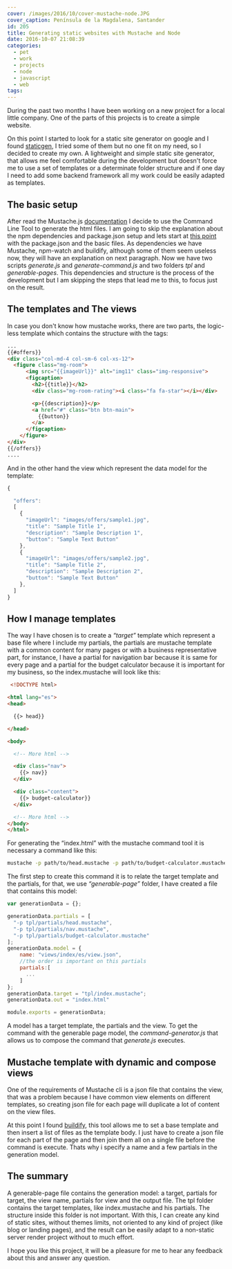 ```yaml
---
cover: /images/2016/10/cover-mustache-node.JPG
cover_caption: Península de la Magdalena, Santander
id: 205
title: Generating static websites with Mustache and Node
date: 2016-10-07 21:08:39
categories:
  - pet
  - work
  - projects
  - node
  - javascript
  - web
tags:
---
```


During the past two months I have been working on a new project for a local little company. One of the parts of this projects is to create a simple website.

On this point I started to look for a static site generator on google and I found [staticgen](https://www.staticgen.com/), I tried some of them but no one fit on my need, so I decided to create my own. A lightweight  and simple static site generator, that allows me feel comfortable during the development but doesn't force me to use a set of templates or a determinate folder structure and if one day I need to add some backend framework all my work could be easily adapted as templates.

## The basic setup

After read the Mustache.js [documentation](https://github.com/janl/mustache.js/) I decide to use the Command Line Tool to generate the html files.  I am going to skip the explanation about the npm dependencies and package.json setup and lets start at [this point](https://github.com/jdvr/mustache-static-website/tree/e320fead9d62f77b30aa6dbf1251e5347b7834ee) with the package.json and the basic files. As dependencies we have Mustache, npm-watch and buildify, although some of them seem useless now, they will have an explanation on next paragraph. Now we have two scripts _generate.js_ and _generate-command.js_ and two folders _tpl_ and _generable-pages_.  This dependencies and structure is the process of the  development but I am skipping the steps that lead me to this, to focus just on the result.

## The templates and The views 

In case you don't know how mustache works, there are two parts, the logic-less template which contains the structure with the tags:

```html Mustache Template
...
{{#offers}}
<div class="col-md-4 col-sm-6 col-xs-12">
  <figure class="mg-room">
	  <img src="{{imageUrl}}" alt="img11" class="img-responsive">
	  <figcaption>
	    <h2>{{title}}</h2>
	    <div class="mg-room-rating"><i class="fa fa-star"></i></div>

	    <p>{{description}}</p>
	    <a href="#" class="btn btn-main">
	      {{button}}
	    </a>
	  </figcaption>
	</figure>
</div>
{{/offers}}
....
```

And in the other hand the view which represent the data model for the template:

```javascript Model for offers
{

  "offers":
  [
    {
      "imageUrl": "images/offers/sample1.jpg",
      "title": "Sample Title 1",
      "description": "Sample Description 1",
      "button": "Sample Text Button"
    },
    {
      "imageUrl": "images/offers/sample2.jpg",
      "title": "Sample Title 2",
      "description": "Sample Description 2",
      "button": "Sample Text Button"
    },
  ]
}
```

## How I manage templates

The way I have chosen is to create a _“target”_ template which represent a base file where I include my partials, the partials are mustache template with a common content for many pages or with a business representative part, for instance, I have a partial for navigation bar because it is same for every page and a partial for the budget calculator because it is important for my business, so the index.mustache will look like this:

```html Index page base template
 <!DOCTYPE html>

<html lang="es">
<head>

  {{> head}}

</head>

<body>

  <!-- More html -->

  <div class="nav">
    {{> nav}}
  </div>

  <div class="content">
    {{> budget-calculator}}
  </div>

  <!-- More html -->
</body>
</html>
```

For generating the “index.html” with the mustache command tool it is necessary a command like this:

```sh Mustache CLI command
mustache -p path/to/head.mustache -p path/to/budget-calculator.mustache -p path/to/nav.mustache path/to/a/view.json  path/to/index.mustache > index.html
```

The first step to create this command it is to relate the target template and the partials, for that, we use _“generable-page”_ folder, I have created a file that contains this model:

```javascript index-model.js
var generationData = {};

generationData.partials = [
  "-p tpl/partials/head.mustache",
  "-p tpl/partials/nav.mustache",
  "-p tpl/partials/budget-calculator.mustache"
];
generationData.model = {
    name: "views/index/es/view.json",
    //the order is important on this partials
    partials:[
      ...
    ]
};
generationData.target = "tpl/index.mustache";
generationData.out = "index.html"

module.exports = generationData;
```

A model has  a target template, the partials and the view. To get the command with the generable page model, the _command-generator.js_ that allows us to compose the command that _generate.js_ executes.

## Mustache template with dynamic and compose views

One of the requirements of Mustache cli is a json file that contains the view, that was a problem because I have common view elements on different templates,  so creating json file for each page will duplicate a lot of content on the view files.

At this point I found [buildify](https://github.com/powmedia/buildify), this tool allows me to set a base template and then insert a list of files as the template body. I just have to create a json file for each part of the page and then join them all on a single file before the command is execute. Thats why i specify a name and a few partials in the generation model.


## The summary

A generable-page file contains the generation model: a target, partials for target, the view name, partials for view and the output file.
The tpl folder contains the target templates, like index.mustache and his partials. The structure inside this folder is not important.
With this, I can create any kind of static sites, without themes limits, not oriented to any kind of project (like blog or landing pages), and the result can be easily adapt to a non-static server render project without to much effort.

I hope you like this project, it will be a pleasure for me to hear any feedback about this and answer any question.